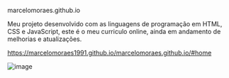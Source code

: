 marcelomoraes.github.io

Meu projeto desenvolvido com as linguagens de programação em HTML, CSS e JavaScript, este é o meu curriculo online, ainda em andamento de melhorias e atualizações.


https://marcelomoraes1991.github.io/marcelomoraes.github.io/#home

![image](https://github.com/MarceloMoraes1991/marcelomoraes.github.io/assets/93011128/af28c1ee-2b5f-451e-b847-c722ce363554)
